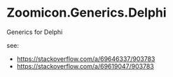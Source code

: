 # Zoomicon.Generics.Delphi
Generics for Delphi

see:
* https://stackoverflow.com/a/69646337/903783
* https://stackoverflow.com/a/69619047/903783
